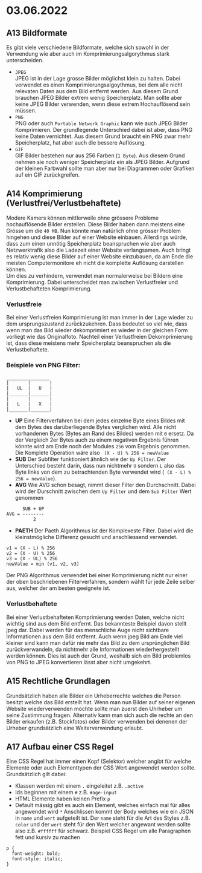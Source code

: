 # 03.06.2022

## A13 Bildformate
Es gibt viele verschiedene Bildformate, welche sich sowohl in der Verwendung wie aber auch im Komprimierungsalgorythmus stark unterscheiden.
- `JPEG` <br/>
JPEG ist in der Lage grosse Bilder möglichst klein zu halten. Dabei verwendet es einen Komprimierungsalgoythmus, bei dem alle nicht relevaten Daten aus dem Bild entfernt werden. Aus diesem Grund brauchen JPEG Bilder extrem wenig Speicherplatz. Man sollte aber keine JPEG Bilder verwenden, wenn diese extrem Hochauflösend sein müssen.
- `PNG` <br/>
PNG oder auch `Portable Network Graphic` kann wie auch JPEG Bilder Komprimieren. Der grundlegende Unterschied dabei ist aber, dass PNG keine Daten vernichtet. Aus diesem Grund braucht ein PNG zwar mehr Speicherplatz, hat aber auch die bessere Auflösung.
- `GIF` <br/>
GIF Bilder bestehen nur aus 256 Farben (`1 Byte`). Aus diesem Grund nehmen sie noch weniger Speicherplatz ein als JPEG Bilder. Aufgrund der kleinen Farbwahl sollte man aber nur bei Diagrammen oder Grafiken auf ein GIF zurückgreifen.


## A14 Komprimierung (Verlustfrei/Verlustbehaftete)
Modere Kamers können mittlerweile ohne grössere Probleme hochauflösende Bilder erstellen. Diese Bilder haben dann meistens eine Grösse um die `40 MB`. Nun könnte man natürlich
ohne grösser Problem hingehen und diese Bilder auf einer Website einbauen. Allerdings würde, dass zum einen unnötig Speicherplatz beanspruchen wie aber auch Netzwerktrafik also die Ladezeit einer Website verlangsamen. 
Auch bringt es relativ wenig diese Bilder auf einer Website einzubauen, da am Ende die meisten Computermonitore eh nicht die komplette Auflösung darstellen können. <br/>
Um dies zu verhindern, verwendet man normalerweise bei Bildern eine Komprimierung. Dabei unterscheidet man zwischen Verlustfreier und Verlustbehafteten Komprimierung.
### Verlustfreie
Bei einer Verlustfreien Komprimierung ist man immer in der Lage wieder zu dem ursprungszustand zurückzukehren. Dass bedeutet so viel wie, dass wenn man das Bild wieder dekomprimiert
es wieder in der gleichen Form vorliegt wie das Originalfoto. Nachteil einer Verlustfreien Dekomprimierung ist, dass diese meistens mehr Speicherplatz beanspruchen als die Verlustbehaftete.
### Beispiele von PNG Filter:

```
________________
|       |       |
|   UL  |   U   |
|_______|_______|
|       |       |
|   L   |   X   |
|_______|_______|

```
- **UP**
Eine Filterverfahren bei dem jedes einzelne Byte eines Bildes mit dem Bytes des darüberliegende Bytes verglichen wird. Alle nicht vorhandenen 
Bytes (Bytes am Rand des Bildes) werden mit `0` ersetz. Da der Vergleich 2er Bytes auch zu einem negativen Ergebnis führen könnte wird am Ende noch der Modules `256` vom
Ergebnis genommen. Die Komplete Operation wäre also ` (X - U) % 256 = newValue`
- **SUB**
Der Subfilter funktioniert ähnlich wie der `Up Filter`. Der Unterschied besteht darin, dass nun nichtmehr `U` sondern `L` also das Byte links von dem zu betrachtenden 
Byte verwendet wird (` (X - L) % 256 = newValue`).
- **AVG**
Wie AVG schon besagt, nimmt dieser Filter den Durchschnitt. Dabei wird der Durschnitt zwischen dem `Up Filter` und dem `Sub Filter` Wert genommen
```
      SUB + UP
AVG = --------
          2
```
- **PAETH**
Der Paeth Algorithmus ist der Komplexeste Filter. Dabei wird die kleinstmögliche Differenz gesucht und anschliessend verwendet.
```
v1 = (X - L) % 256
v2 = (X - U) % 256
v3 = (X - UL) % 256
newValue = min (v1, v2, v3)
```
Der PNG Algorithmus verwendet bei einer Komprimierung nicht nur einer der oben beschriebenen Filterverfahren, sondern wählt für jede Zeile selber aus, welcher der am 
besten geeignete ist.

### Verlustbehaftete
Bei einer Verlustbehafteten Komprimierung werden Daten, welche nicht wichtig sind aus dem Bild entfernt. Das bekannteste Beispiel davon stellt jpeg dar. Dabei werden für das 
menschliche Auge nicht sichtbare Informationen aus dem Bild entfernt. Auch wenn jpeg Bild am Ende viel kleiner sind kann man dafür nie mehr das Bild zu dem ursprünglichen Bild
zurückverwandeln, da nichtmehr alle Informationen wiederhergestellt werden können. Dies ist auch der Grund, weshalb sich ein Bild problemlos von PNG to JPEG konvertieren lässt aber nicht
umgekehrt.

## A15 Rechtliche Grundlagen
Grundsätzlich haben alle Bilder ein Urheberrechte welches die Person besitzt welche das Bild erstellt hat. Wenn man nun Bilder auf seiner eigenen Website wiederverwenden möchte sollte man zuerst den Uhrheber um seine Zustimmung fragen. Alternativ kann man sich auch die rechte an den Bilder erkaufen (z.B. Stockfotos) oder Bilder verwenden bei denenen der Urheber grundsätzlich eine Weiterverwendung erlaubt.

## A17 Aufbau einer CSS Regel
Eine CSS Regel hat immer einen Kopf (Selektor) welcher angibt für welche Elemente oder auch Elementtypen der CSS Wert angewendet werden sollte. Grundsätzlich gilt dabei:
- Klassen werden mit einem `.` eingeleitet z.B. `.active`
- Ids beginnen mit einem `#` z.B. `#age-input`
- HTML Elemente haben keinen Prefix `p`
- Default mässig gibt es auch ein Element, welches einfach mal für alles angewendet wird `*`
Anschlissen kommt der Body welches wie ein JSON in `name` und `wert` aufgeteilt ist. Der `name` steht für die Art des Styles z.B. `color` und der `wert` steht für den Wert welcher angewant werden sollte also z.B. `#ffffff` für schwarz.
Beispiel CSS Regel um alle Paragraphen fett und kursiv zu machen
```
p {
  font-weight: bold;
  font-style: italic;
}
``` 
